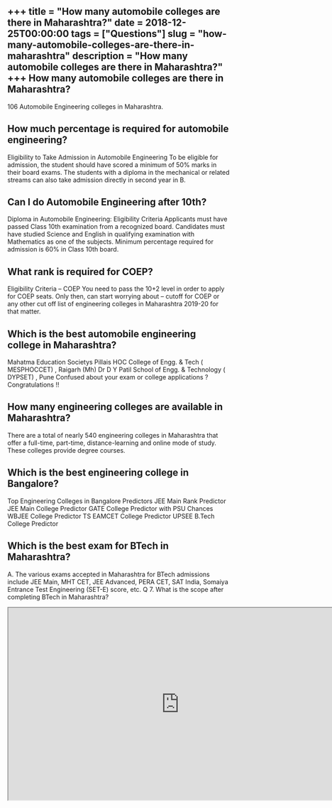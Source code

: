 +++
title = "How many automobile colleges are there in Maharashtra?"
date = 2018-12-25T00:00:00
tags = ["Questions"]
slug = "how-many-automobile-colleges-are-there-in-maharashtra"
description = "How many automobile colleges are there in Maharashtra?"
+++
How many automobile colleges are there in Maharashtra?
------------------------------------------------------

106 Automobile Engineering colleges in Maharashtra.

How much percentage is required for automobile engineering?
-----------------------------------------------------------

Eligibility to Take Admission in Automobile Engineering To be eligible for admission, the student should have scored a minimum of 50% marks in their board exams. The students with a diploma in the mechanical or related streams can also take admission directly in second year in B.

Can I do Automobile Engineering after 10th?
-------------------------------------------

Diploma in Automobile Engineering: Eligibility Criteria Applicants must have passed Class 10th examination from a recognized board. Candidates must have studied Science and English in qualifying examination with Mathematics as one of the subjects. Minimum percentage required for admission is 60% in Class 10th board.

What rank is required for COEP?
-------------------------------

Eligibility Criteria – COEP You need to pass the 10+2 level in order to apply for COEP seats. Only then, can start worrying about – cutoff for COEP or any other cut off list of engineering colleges in Maharashtra 2019-20 for that matter.

Which is the best automobile engineering college in Maharashtra?
----------------------------------------------------------------

Mahatma Education Societys Pillais HOC College of Engg. &amp; Tech ( MESPHOCCET) , Raigarh (Mh) Dr D Y Patil School of Engg. &amp; Technology ( DYPSET) , Pune Confused about your exam or college applications ? Congratulations !!

How many engineering colleges are available in Maharashtra?
-----------------------------------------------------------

There are a total of nearly 540 engineering colleges in Maharashtra that offer a full-time, part-time, distance-learning and online mode of study. These colleges provide degree courses.

Which is the best engineering college in Bangalore?
---------------------------------------------------

Top Engineering Colleges in Bangalore Predictors JEE Main Rank Predictor JEE Main College Predictor GATE College Predictor with PSU Chances WBJEE College Predictor TS EAMCET College Predictor UPSEE B.Tech College Predictor

Which is the best exam for BTech in Maharashtra?
------------------------------------------------

A. The various exams accepted in Maharashtra for BTech admissions include JEE Main, MHT CET, JEE Advanced, PERA CET, SAT India, Somaiya Entrance Test Engineering (SET-E) score, etc. Q 7. What is the scope after completing BTech in Maharashtra?

<iframe allow="accelerometer; autoplay; clipboard-write; encrypted-media; gyroscope; picture-in-picture" allowfullscreen="" class="__youtube_prefs__  epyt-is-override  no-lazyload" data-no-lazy="1" data-origheight="433" data-origwidth="770" data-skipgform_ajax_framebjll="" height="433" id="_ytid_66203" loading="lazy" src="https://www.youtube.com/embed/U-nTmcnA3bc?enablejsapi=1&autoplay=0&cc_load_policy=0&cc_lang_pref=&iv_load_policy=1&loop=0&modestbranding=0&rel=1&fs=1&playsinline=0&autohide=2&theme=dark&color=red&controls=1&" title="YouTube player" width="770"></iframe>